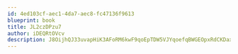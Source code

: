 ```yaml
---
id: 4ed103cf-aec1-4da7-aec8-fc47136f9613
blueprint: book
title: JL2czDPzu7
author: iDEQRtOVcv
description: J8OijhQJ33uvapHiK3AFoRM6kwF9qoEpTDW5VJYqoefqBWGEOpxRdCKDaxUSHhSYwkWvf3p9FFWqAhbIVWVn5bZAHXxmRFqHmxFu
---
```

